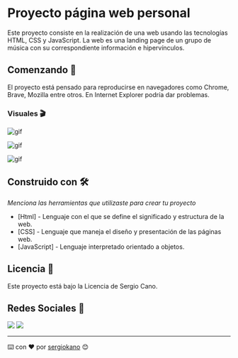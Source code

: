 # Proyecto página web personal

Este proyecto consiste en la realización de una web usando las tecnologías HTML, CSS y JavaScript.
La web es una landing page de un grupo de música con su correspondiente información e hipervínculos.

## Comenzando 🚀

El proyecto está pensado para reproducirse en navegadores como Chrome, Brave, Mozilla entre otros. En Internet Explorer podría dar problemas.

### Visuales 🎬
![gif](https://github.com/sergiokano/Web_Personal/blob/main/gif/1.gif)


![gif](https://github.com/sergiokano/Web_Personal/blob/main/gif/2.gif)


![gif](https://github.com/sergiokano/Web_Personal/blob/main/gif/3.gif)


## Construido con 🛠️

_Menciona las herramientas que utilizaste para crear tu proyecto_

* [Html] - Lenguaje con el que se define el significado y estructura de la web.
* [CSS] - Lenguaje que maneja el diseño y presentación de las páginas web.
* [JavaScript] - Lenguaje interpretado orientado a objetos.


## Licencia 📄

Este proyecto está bajo la Licencia de Sergio Cano.

## Redes Sociales 📖

<a href = "mailto:sergiocano.design@gmail.com"><img src="https://img.shields.io/badge/-Gmail-%23333?style=for-the-badge&logo=gmail&logoColor=white" target="_blank"></a>
    <a href="https://www.linkedin.com/in/sergio-cano-s%C3%A1nchez-021b75178/" target="_blank"><img src="https://img.shields.io/badge/-LinkedIn-%230077B5?style=for-the-badge&logo=linkedin&logoColor=white" target="_blank"></a> 

---
⌨️ con ❤️ por [sergiokano](https://github.com/sergiokano) 😊
